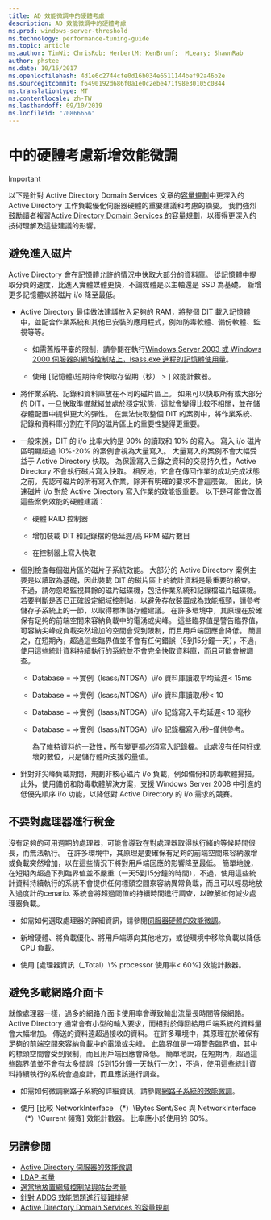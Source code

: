 ```yaml
---
title: AD 效能微調中的硬體考慮
description: AD 效能微調中的硬體考慮
ms.prod: windows-server-threshold
ms.technology: performance-tuning-guide
ms.topic: article
ms.author: TimWi; ChrisRob; HerbertM; KenBrumf;  MLeary; ShawnRab
author: phstee
ms.date: 10/16/2017
ms.openlocfilehash: 4d1e6c2744cfe0d16b034e6511144bef92a46b2e
ms.sourcegitcommit: f6490192d686f0a1e0c2ebe471f98e30105c0844
ms.translationtype: MT
ms.contentlocale: zh-TW
ms.lasthandoff: 09/10/2019
ms.locfileid: "70866656"
---
```

# <a name="hardware-considerations-in-adds-performance-tuning"></a>中的硬體考慮新增效能微調 

>[!Important]
> 以下是針對 Active Directory Domain Services 文章的[容量規劃](https://go.microsoft.com/fwlink/?LinkId=324566)中更深入的 Active Directory 工作負載優化伺服器硬體的重要建議和考慮的摘要。 我們強烈鼓勵讀者複習[Active Directory Domain Services 的容量規劃](https://go.microsoft.com/fwlink/?LinkId=324566)，以獲得更深入的技術理解及這些建議的影響。

## <a name="avoid-going-to-disk"></a>避免進入磁片

Active Directory 會在記憶體允許的情況中快取大部分的資料庫。 從記憶體中提取分頁的速度，比進入實體媒體更快，不論媒體是以主軸還是 SSD 為基礎。 新增更多記憶體以將磁片 i/o 降至最低。

-   Active Directory 最佳做法建議放入足夠的 RAM，將整個 DIT 載入記憶體中，並配合作業系統和其他已安裝的應用程式，例如防毒軟體、備份軟體、監視等等。

    -   如需舊版平臺的限制，請參閱在執行[Windows Server 2003 或 Windows 2000 伺服器的網域控制站上，lsass.exe 進程的記憶體使用量](https://support.microsoft.com/kb/308356)。

    -   使用 [記憶體\\短期待命快取存留期（秒） &gt; ] 效能計數器。

-   將作業系統、記錄和資料庫放在不同的磁片區上。 如果可以快取所有或大部分的 DIT，一旦快取準備就緒並處於穩定狀態，這就會變得比較不相關，並在儲存體配置中提供更大的彈性。 在無法快取整個 DIT 的案例中，將作業系統、記錄和資料庫分割在不同的磁片區上的重要性變得更重要。

-   一般來說，DIT 的 i/o 比率大約是 90% 的讀取和 10% 的寫入。 寫入 i/o 磁片區明顯超過 10%-20% 的案例會視為大量寫入。 大量寫入的案例不會大幅受益于 Active Directory 快取。 為保證寫入目錄之資料的交易持久性，Active Directory 不會執行磁片寫入快取。 相反地，它會在傳回作業的成功完成狀態之前，先認可磁片的所有寫入作業，除非有明確的要求不會這麼做。 因此，快速磁片 i/o 對於 Active Directory 寫入作業的效能很重要。 以下是可能會改善這些案例效能的硬體建議：

    -   硬體 RAID 控制器

    -   增加裝載 DIT 和記錄檔的低延遲/高 RPM 磁片數目

    -   在控制器上寫入快取

-   個別檢查每個磁片區的磁片子系統效能。 大部分的 Active Directory 案例主要是以讀取為基礎，因此裝載 DIT 的磁片區上的統計資料是最重要的檢查。 不過，請勿忽略監視其餘的磁片磁碟機，包括作業系統和記錄檔磁片磁碟機。 若要判斷是否已正確設定網域控制站，以避免存放裝置成為效能瓶頸，請參考儲存子系統上的一節，以取得標準儲存體建議。 在許多環境中，其原理在於確保有足夠的前端空間來容納負載中的電湧或尖峰。 這些臨界值是警告臨界值，可容納尖峰或負載突然增加的空間會受到限制，而且用戶端回應會降低。 簡言之，在短期內，超過這些臨界值並不會有任何錯誤（5到15分鐘一天），不過，使用這些統計資料持續執行的系統並不會完全快取資料庫，而且可能會被調查。

    -   Database = =&gt;實例（lsass/NTDSA）\\i/o 資料庫讀取平均延遲&lt; 15ms

    -   Database = =&gt;實例（lsass/NTDSA）\\i/o 資料庫讀取/秒&lt; 10

    -   Database = =&gt;實例（lsass/NTDSA）\\i/o 記錄寫入平均延遲&lt; 10 毫秒

    -   Database = =&gt;實例（lsass/NTDSA）\\i/o 記錄檔寫入/秒–僅供參考。

        為了維持資料的一致性，所有變更都必須寫入記錄檔。 此處沒有任何好或壞的數位，只是儲存體所支援的量值。

-   針對非尖峰負載期間，規劃非核心磁片 i/o 負載，例如備份和防毒軟體掃描。 此外，使用備份和防毒軟體解決方案，支援 Windows Server 2008 中引進的低優先順序 i/o 功能，以降低對 Active Directory 的 i/o 需求的競賽。

## <a name="dont-over-tax-the-processors"></a>不要對處理器進行稅金

沒有足夠的可用週期的處理器，可能會導致在對處理器取得執行緒的等候時間很長，而無法執行。 在許多環境中，其原理是要確保有足夠的前端空間來容納激增或負載突然增加，以在這些情況下將對用戶端回應的影響降至最低。 簡單地說，在短期內超過下列臨界值並不嚴重（一天5到15分鐘的時間），不過，使用這些統計資料持續執行的系統不會提供任何標頭空間來容納異常負載，而且可以輕易地放入過度計的cenario. 系統會將超過閾值的持續時間進行調查，以瞭解如何減少處理器負載。

-   如需如何選取處理器的詳細資訊，請參閱[伺服器硬體的效能微調](../../hardware/index.md)。

-   新增硬體、將負載優化、將用戶端導向其他地方，或從環境中移除負載以降低 CPU 負載。

-   使用 [處理器資訊（\_Total）\\% processor 使用率&lt; 60%] 效能計數器。

## <a name="avoid-overloading-the-network-adapter"></a>避免多載網路介面卡

就像處理器一樣，過多的網路介面卡使用率會導致輸出流量長時間等候網路。 Active Directory 通常會有小型的輸入要求，而相對於傳回給用戶端系統的資料量會大幅增加。 傳送的資料遠超過接收的資料。 在許多環境中，其原理在於確保有足夠的前端空間來容納負載中的電湧或尖峰。 此臨界值是一項警告臨界值，其中的標頭空間會受到限制，而且用戶端回應會降低。 簡單地說，在短期內，超過這些臨界值並不會有太多錯誤（5到15分鐘一天執行一次），不過，使用這些統計資料持續執行的系統會過度計，而且應該進行調查。

-   如需如何微調網路子系統的詳細資訊，請參閱[網路子系統的效能微調](../../../../networking/technologies/network-subsystem/net-sub-performance-top.md)。

-   使用 [比較 NetworkInterface （\*）\\Bytes Sent/Sec 與 NetworkInterface （\*）\\Current 頻寬] 效能計數器。 比率應小於使用的 60%。

## <a name="see-also"></a>另請參閱
- [Active Directory 伺服器的效能微調](index.md)
- [LDAP 考量](ldap-considerations.md)
- [適當地放置網域控制站與站台考量](site-definition-considerations.md)
- [針對 ADDS 效能問題進行疑難排解](troubleshoot.md) 
- [Active Directory Domain Services 的容量規劃](https://go.microsoft.com/fwlink/?LinkId=324566)